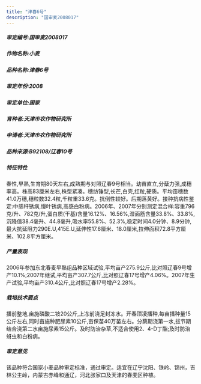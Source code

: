 ```yaml
---
title: "津春6号"
description: "国审麦2008017"
---
```

##### 审定编号:国审麦2008017

##### 作物名称:小麦

##### 品种名称:津春6号

##### 审定年份:2008

##### 审定单位:国家

##### 育种者:天津市农作物研究所

##### 申请者:天津市农作物研究所

##### 品种来源:B92108/辽春10号

##### 特征特性
春性,早熟,生育期80天左右,成熟期与对照辽春9号相当。幼苗直立,分蘖力强,成穗率高。株高83厘米左右,株型紧凑。穗纺锤型,长芒,白壳,红粒,硬质。平均亩穗数41.0万穗,穗粒数32.4粒,千粒重33.6克。抗倒性较好。后期落黄好。接种抗病性鉴定:中感秆锈病,慢叶锈病,高感白粉病。2006年、2007年分别测定混合样:容重796克/升、782克/升,蛋白质(干基)含量16.12%、16.56%,湿面筋含量33.8%、33.8%,沉降值38.4毫升、44.8毫升,吸水率55.8%、52.3%,稳定时间4.0分钟、8.9分钟,最大抗延阻力290E.U,415E.U,延伸性17.6厘米、18.0厘米,拉伸面积72.8平方厘米、102.8平方厘米。

##### 产量表现
2006年参加东北春麦早熟组品种区域试验,平均亩产275.9公斤,比对照辽春9号增产10.1%;2007年继试,平均亩产307.7公斤,比对照辽春17号增产4.06%。2007年生产试验,平均亩产310.4公斤,比对照辽春17号增产2.28%。

##### 栽培技术要点
播前整地,亩施磷酸二铵20公斤,上冻前浇足封冻水。开春顶凌播种,每亩播种量15公斤左右,同时亩施种肥尿素10公斤,亩保苗40万苗左右。分蘖期浇第一水,拔节期结合浇第二水亩施尿素15公斤。及时防治杂草,不适合使用2、4-D丁酯;及时防治蚜虫和白粉病。

##### 审定意见
该品种符合国家小麦品种审定标准，通过审定。适宜在辽宁沈阳、铁岭、锦州，吉林公主岭，内蒙古赤峰和通辽，河北张家口及天津的春麦区种植。
